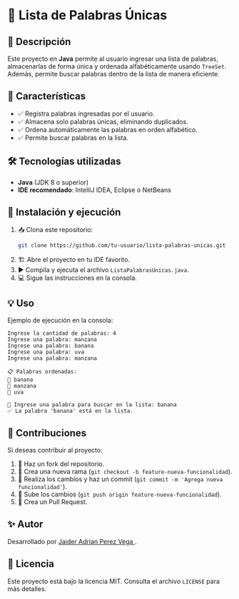 # 📌 Lista de Palabras Únicas

## 📖 Descripción
Este proyecto en **Java** permite al usuario ingresar una lista de palabras, almacenarlas de forma única y ordenada alfabéticamente usando `TreeSet`. Además, permite buscar palabras dentro de la lista de manera eficiente.

## 🚀 Características
- ✅ Registra palabras ingresadas por el usuario.
- ✅ Almacena solo palabras únicas, eliminando duplicados.
- ✅ Ordena automáticamente las palabras en orden alfabético.
- ✅ Permite buscar palabras en la lista.

## 🛠️ Tecnologías utilizadas
- **Java** (JDK 8 o superior)
- **IDE recomendado**: IntelliJ IDEA, Eclipse o NetBeans

## 🔧 Instalación y ejecución
1. 📥 Clona este repositorio:
   ```sh
   git clone https://github.com/tu-usuario/lista-palabras-unicas.git
   ```
2. 🏗️ Abre el proyecto en tu IDE favorito.
3. ▶️ Compila y ejecuta el archivo `ListaPalabrasUnicas.java`.
4. 💻 Sigue las instrucciones en la consola.

## 💡 Uso
Ejemplo de ejecución en la consola:
```
Ingrese la cantidad de palabras: 4
Ingrese una palabra: manzana
Ingrese una palabra: banana
Ingrese una palabra: uva
Ingrese una palabra: manzana

📋 Palabras ordenadas:
🍌 banana
🍏 manzana
🍇 uva

🔎 Ingrese una palabra para buscar en la lista: banana
✅ La palabra 'banana' está en la lista.
```

## 🤝 Contribuciones
Si deseas contribuir al proyecto:
1. 🔄 Haz un fork del repositorio.
2. 🌱 Crea una nueva rama (`git checkout -b feature-nueva-funcionalidad`).
3. 💾 Realiza los cambios y haz un commit (`git commit -m 'Agrega nueva funcionalidad'`).
4. 🚀 Sube los cambios (`git push origin feature-nueva-funcionalidad`).
5. 🔄 Crea un Pull Request.

## ✨ Autor
Desarrollado por [Jaider Adrian Perez Vega ](https://github.com/tu-usuario).

## 📜 Licencia
Este proyecto está bajo la licencia MIT. Consulta el archivo `LICENSE` para más detalles.
